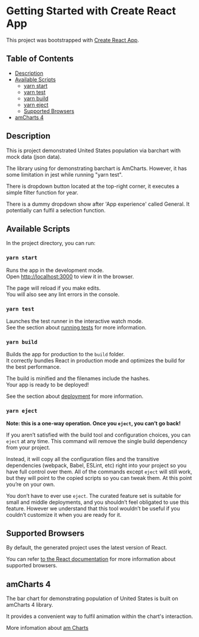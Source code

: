 # Getting Started with Create React App

This project was bootstrapped with [Create React App](https://github.com/facebook/create-react-app).

## Table of Contents

- [Description](#description)
- [Available Scripts](#available-scripts)
  - [yarn start](#yarn-start)
  - [yarn test](#yarn-test)
  - [yarn build](#yarn-build)
  - [yarn eject](#yarn-eject)
  - [Supported Browsers](#supported-browsers)
- [amCharts 4](#am-charts-4)

## Description

This is project demonstrated United States population via barchart with mock data (json data).

The library using for demonstrating barchart is AmCharts. However, it has some limitation in jest while running "yarn test". 

There is dropdown button located at the top-right corner, it executes a simple filter function for year.

There is a dummy dropdown show after 'App experience' called General. It potentially can fulfil a selection function.   

## Available Scripts

In the project directory, you can run:

### `yarn start`

Runs the app in the development mode.\
Open [http://localhost:3000](http://localhost:3000) to view it in the browser.

The page will reload if you make edits.\
You will also see any lint errors in the console.

### `yarn test`

Launches the test runner in the interactive watch mode.\
See the section about [running tests](https://facebook.github.io/create-react-app/docs/running-tests) for more information.

### `yarn build`

Builds the app for production to the `build` folder.\
It correctly bundles React in production mode and optimizes the build for the best performance.

The build is minified and the filenames include the hashes.\
Your app is ready to be deployed!

See the section about [deployment](https://facebook.github.io/create-react-app/docs/deployment) for more information.

### `yarn eject`

**Note: this is a one-way operation. Once you `eject`, you can’t go back!**

If you aren’t satisfied with the build tool and configuration choices, you can `eject` at any time. This command will remove the single build dependency from your project.

Instead, it will copy all the configuration files and the transitive dependencies (webpack, Babel, ESLint, etc) right into your project so you have full control over them. All of the commands except `eject` will still work, but they will point to the copied scripts so you can tweak them. At this point you’re on your own.

You don’t have to ever use `eject`. The curated feature set is suitable for small and middle deployments, and you shouldn’t feel obligated to use this feature. However we understand that this tool wouldn’t be useful if you couldn’t customize it when you are ready for it.

## Supported Browsers

By default, the generated project uses the latest version of React.

You can refer [to the React documentation](https://reactjs.org/docs/react-dom.html#browser-support) for more information about supported browsers.

## amCharts 4

The bar chart for demonstrating population of United States is built on amCharts 4 library.

It provides a convenient way to fulfil animation within the chart's interaction.

More infomation about  [am Charts](https://www.amcharts.com/docs/v4/)
